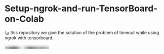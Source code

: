 # Setup-ngrok-and-run-TensorBoard-on-Colab
Iى this repository we give the solution of the problem of timeout while using ngrok with tensorboard.



iiiiiiiiiiiiiiiiiiiiiiiiiiiiiiiiiiiiiiiiii
